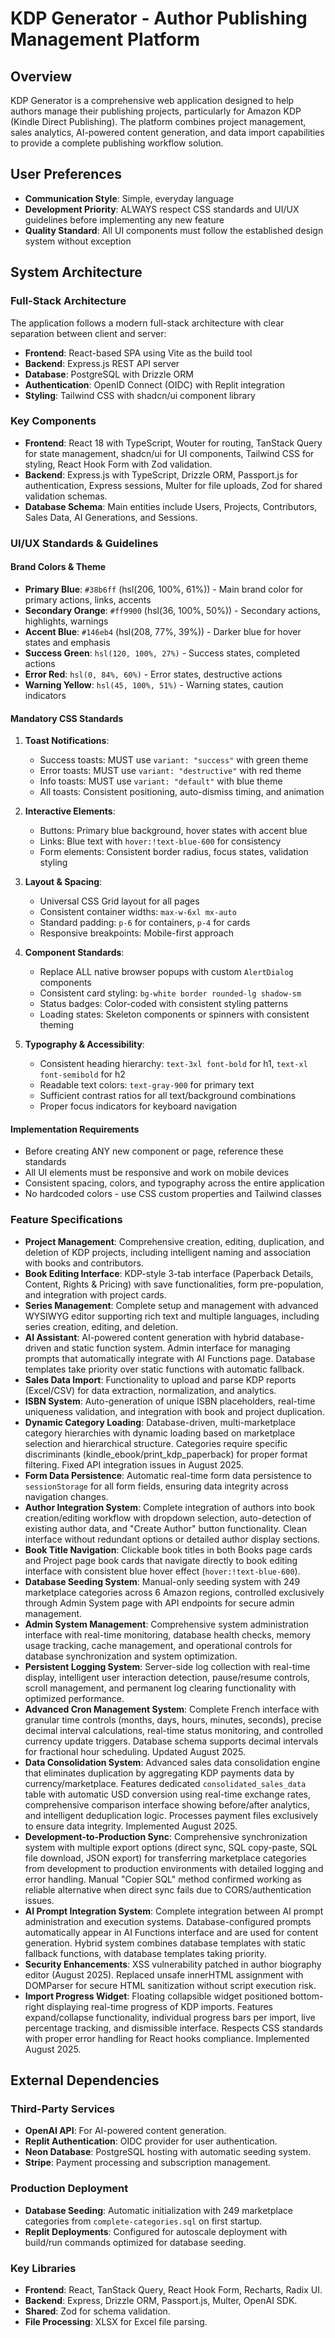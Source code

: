 # KDP Generator - Author Publishing Management Platform

## Overview
KDP Generator is a comprehensive web application designed to help authors manage their publishing projects, particularly for Amazon KDP (Kindle Direct Publishing). The platform combines project management, sales analytics, AI-powered content generation, and data import capabilities to provide a complete publishing workflow solution.

## User Preferences
- **Communication Style**: Simple, everyday language
- **Development Priority**: ALWAYS respect CSS standards and UI/UX guidelines before implementing any new feature
- **Quality Standard**: All UI components must follow the established design system without exception

## System Architecture

### Full-Stack Architecture
The application follows a modern full-stack architecture with clear separation between client and server:
- **Frontend**: React-based SPA using Vite as the build tool
- **Backend**: Express.js REST API server
- **Database**: PostgreSQL with Drizzle ORM
- **Authentication**: OpenID Connect (OIDC) with Replit integration
- **Styling**: Tailwind CSS with shadcn/ui component library

### Key Components
- **Frontend**: React 18 with TypeScript, Wouter for routing, TanStack Query for state management, shadcn/ui for UI components, Tailwind CSS for styling, React Hook Form with Zod validation.
- **Backend**: Express.js with TypeScript, Drizzle ORM, Passport.js for authentication, Express sessions, Multer for file uploads, Zod for shared validation schemas.
- **Database Schema**: Main entities include Users, Projects, Contributors, Sales Data, AI Generations, and Sessions.

### UI/UX Standards & Guidelines

#### Brand Colors & Theme
- **Primary Blue**: `#38b6ff` (hsl(206, 100%, 61%)) - Main brand color for primary actions, links, accents
- **Secondary Orange**: `#ff9900` (hsl(36, 100%, 50%)) - Secondary actions, highlights, warnings
- **Accent Blue**: `#146eb4` (hsl(208, 77%, 39%)) - Darker blue for hover states and emphasis
- **Success Green**: `hsl(120, 100%, 27%)` - Success states, completed actions
- **Error Red**: `hsl(0, 84%, 60%)` - Error states, destructive actions
- **Warning Yellow**: `hsl(45, 100%, 51%)` - Warning states, caution indicators

#### Mandatory CSS Standards
1. **Toast Notifications**:
   - Success toasts: MUST use `variant: "success"` with green theme
   - Error toasts: MUST use `variant: "destructive"` with red theme
   - Info toasts: MUST use `variant: "default"` with blue theme
   - All toasts: Consistent positioning, auto-dismiss timing, and animation

2. **Interactive Elements**:
   - Buttons: Primary blue background, hover states with accent blue
   - Links: Blue text with `hover:!text-blue-600` for consistency
   - Form elements: Consistent border radius, focus states, validation styling

3. **Layout & Spacing**:
   - Universal CSS Grid layout for all pages
   - Consistent container widths: `max-w-6xl mx-auto`
   - Standard padding: `p-6` for containers, `p-4` for cards
   - Responsive breakpoints: Mobile-first approach

4. **Component Standards**:
   - Replace ALL native browser popups with custom `AlertDialog` components
   - Consistent card styling: `bg-white border rounded-lg shadow-sm`
   - Status badges: Color-coded with consistent styling patterns
   - Loading states: Skeleton components or spinners with consistent theming

5. **Typography & Accessibility**:
   - Consistent heading hierarchy: `text-3xl font-bold` for h1, `text-xl font-semibold` for h2
   - Readable text colors: `text-gray-900` for primary text
   - Sufficient contrast ratios for all text/background combinations
   - Proper focus indicators for keyboard navigation



#### Implementation Requirements
- Before creating ANY new component or page, reference these standards
- All UI elements must be responsive and work on mobile devices
- Consistent spacing, colors, and typography across the entire application
- No hardcoded colors - use CSS custom properties and Tailwind classes

### Feature Specifications
- **Project Management**: Comprehensive creation, editing, duplication, and deletion of KDP projects, including intelligent naming and association with books and contributors.
- **Book Editing Interface**: KDP-style 3-tab interface (Paperback Details, Content, Rights & Pricing) with save functionalities, form pre-population, and integration with project cards.
- **Series Management**: Complete setup and management with advanced WYSIWYG editor supporting rich text and multiple languages, including series creation, editing, and deletion.
- **AI Assistant**: AI-powered content generation with hybrid database-driven and static function system. Admin interface for managing prompts that automatically integrate with AI Functions page. Database templates take priority over static functions with automatic fallback.
- **Sales Data Import**: Functionality to upload and parse KDP reports (Excel/CSV) for data extraction, normalization, and analytics.
- **ISBN System**: Auto-generation of unique ISBN placeholders, real-time uniqueness validation, and integration with book and project duplication.
- **Dynamic Category Loading**: Database-driven, multi-marketplace category hierarchies with dynamic loading based on marketplace selection and hierarchical structure. Categories require specific discriminants (kindle_ebook/print_kdp_paperback) for proper format filtering. Fixed API integration issues in August 2025.
- **Form Data Persistence**: Automatic real-time form data persistence to `sessionStorage` for all form fields, ensuring data integrity across navigation changes.
- **Author Integration System**: Complete integration of authors into book creation/editing workflow with dropdown selection, auto-detection of existing author data, and "Create Author" button functionality. Clean interface without redundant options or detailed author display sections.
- **Book Title Navigation**: Clickable book titles in both Books page cards and Project page book cards that navigate directly to book editing interface with consistent blue hover effect (`hover:!text-blue-600`).
- **Database Seeding System**: Manual-only seeding system with 249 marketplace categories across 6 Amazon regions, controlled exclusively through Admin System page with API endpoints for secure admin management.
- **Admin System Management**: Comprehensive system administration interface with real-time monitoring, database health checks, memory usage tracking, cache management, and operational controls for database synchronization and system optimization.
- **Persistent Logging System**: Server-side log collection with real-time display, intelligent user interaction detection, pause/resume controls, scroll management, and permanent log clearing functionality with optimized performance.
- **Advanced Cron Management System**: Complete French interface with granular time controls (months, days, hours, minutes, seconds), precise decimal interval calculations, real-time status monitoring, and controlled currency update triggers. Database schema supports decimal intervals for fractional hour scheduling. Updated August 2025.
- **Data Consolidation System**: Advanced sales data consolidation engine that eliminates duplication by aggregating KDP payments data by currency/marketplace. Features dedicated `consolidated_sales_data` table with automatic USD conversion using real-time exchange rates, comprehensive comparison interface showing before/after analytics, and intelligent deduplication logic. Processes payment files exclusively to ensure data integrity. Implemented August 2025.
- **Development-to-Production Sync**: Comprehensive synchronization system with multiple export options (direct sync, SQL copy-paste, SQL file download, JSON export) for transferring marketplace categories from development to production environments with detailed logging and error handling. Manual "Copier SQL" method confirmed working as reliable alternative when direct sync fails due to CORS/authentication issues.
- **AI Prompt Integration System**: Complete integration between AI prompt administration and execution systems. Database-configured prompts automatically appear in AI Functions interface and are used for content generation. Hybrid system combines database templates with static fallback functions, with database templates taking priority.
- **Security Enhancements**: XSS vulnerability patched in author biography editor (August 2025). Replaced unsafe innerHTML assignment with DOMParser for secure HTML sanitization without script execution risk.
- **Import Progress Widget**: Floating collapsible widget positioned bottom-right displaying real-time progress of KDP imports. Features expand/collapse functionality, individual progress bars per import, live percentage tracking, and dismissible interface. Respects CSS standards with proper error handling for React hooks compliance. Implemented August 2025.

## External Dependencies

### Third-Party Services
- **OpenAI API**: For AI-powered content generation.
- **Replit Authentication**: OIDC provider for user authentication.
- **Neon Database**: PostgreSQL hosting with automatic seeding system.
- **Stripe**: Payment processing and subscription management.

### Production Deployment
- **Database Seeding**: Automatic initialization with 249 marketplace categories from `complete-categories.sql` on first startup.
- **Replit Deployments**: Configured for autoscale deployment with build/run commands optimized for database seeding.

### Key Libraries
- **Frontend**: React, TanStack Query, React Hook Form, Recharts, Radix UI.
- **Backend**: Express, Drizzle ORM, Passport.js, Multer, OpenAI SDK.
- **Shared**: Zod for schema validation.
- **File Processing**: XLSX for Excel file parsing.